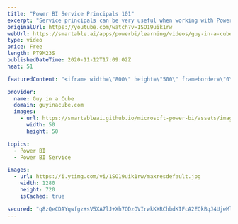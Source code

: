 ```yaml
---
title: "Power BI Service Principals 101"
excerpt: "Service principals can be very useful when working with Power BI. From Power BI Embedded, to API and PowerShell. Adam breaks down how to get going with Power BI service principals.  📢 Become a member: https://guyinacu.be/membership \r \r *******************\r \r Want to take your Power BI skills to the"
originalUrl: https://youtube.com/watch?v=1SO19uik1rw
webUrl: https://smartable.ai/apps/powerbi/learning/videos/guy-in-a-cube-power-bi-service-principals-101/
type: video
price: Free
length: PT9M23S
publishedDateTime: 2020-11-12T17:09:02Z
heat: 51

featuredContent: "<iframe width=\"800\" height=\"500\" frameborder=\"0\" src=\"https://www.youtube.com/embed/1SO19uik1rw\" allow=\"accelerometer; autoplay; encrypted-media; gyroscope; picture-in-picture\" allowfullscreen></iframe>"

provider:
  name: Guy in a Cube
  domain: guyinacube.com
  images:
    - url: https://smartableai.github.io/microsoft-power-bi/assets/images/organizations/guyinacube.com-50x50.jpg
      width: 50
      height: 50

topics:
  - Power BI
  - Power BI Service

images:
  - url: https://i.ytimg.com/vi/1SO19uik1rw/maxresdefault.jpg
    width: 1280
    height: 720
    isCached: true

secured: "q8zQeCDAYqwfgz+sV5XA7lJ+Xh7ODzOVIrwkKXRChbdKIFcA2EQkBqJ4UjeMljhz7N00enclSr6i48Z9xOwLU4uS9LjfWFn4RBEQHhGuoNg4xI7jcPGU02/zZ4lRRshuLRcFJ9WrXyBCFwDv+2z4Jq9TzSwfQSjJysJ2sba0IEM+APsCdVHUm9lI1znRS2J7wMzRei/Wni/8TWOruzJgEwx8dG2C4ahfGGNZo13RRxq89zR8Q+m+lCsHHXjj4HTb2zkc3oVM8OQnJe/v19RVVzObdee7ZGH/uxVUoRkKMhZRATD2BYr2zopUKUUI/Cob/X78LC9WXNRA+ZetFgcRZxm/PVWeiBxwW2p90tIbBgcJNbr4EzUnUCG8D19mVLPlsIJwB9LBoB+Z6Q6byL5BKqSg2RF8YDPb007Uxqs+jCg=;mm6jZPRVY/a207sXlovXCg=="
---
```


